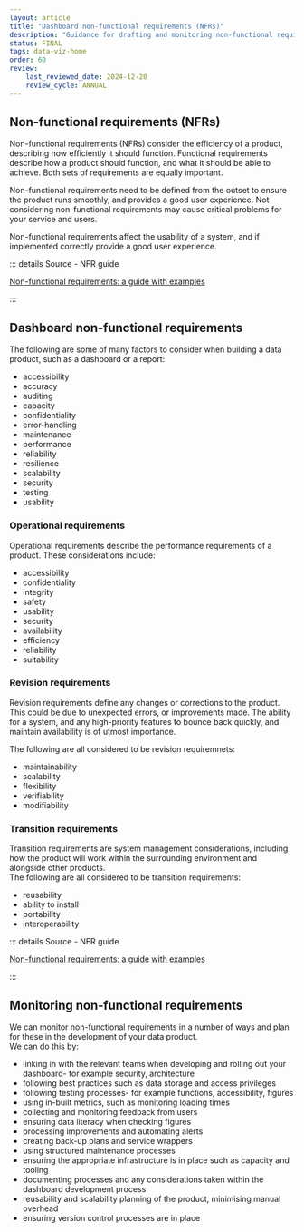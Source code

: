 ```yaml
---
layout: article
title: "Dashboard non-functional requirements (NFRs)"
description: "Guidance for drafting and monitoring non-functional requirements"
status: FINAL
tags: data-viz-home
order: 60
review:
    last_reviewed_date: 2024-12-20
    review_cycle: ANNUAL
---
```

## Non-functional requirements (NFRs)  
  
Non-functional requirements (NFRs) consider the efficiency of a product, describing how efficiently it should function. Functional requirements describe how a product should function, and what it should be able to achieve. Both sets of requirements are equally important.  
  
Non-functional requirements need to be defined from the outset to ensure the product runs smoothly, and provides a good user experience. Not considering non-functional requirements may cause critical problems for your service and users.  
  
Non-functional requirements affect the usability of a system, and if implemented correctly provide a good user experience.

::: details Source - NFR guide

[Non-functional requirements: a guide with examples][non-func 1]

:::  

## Dashboard non-functional requirements  
  
The following are some of many factors to consider when building a data product, such as a dashboard or a report:

- accessibility
- accuracy
- auditing
- capacity
- confidentiality
- error-handling
- maintenance
- performance
- reliability
- resilience
- scalability
- security
- testing
- usability  
  
### Operational requirements  
  
Operational requirements describe the performance requirements of a product. These considerations include:  

- accessibility
- confidentiality
- integrity
- safety
- usability
- security
- availability
- efficiency
- reliability
- suitability  
  
### Revision requirements  
  
Revision requirements define any changes or corrections to the product. This could be due to unexpected errors, or improvements made. The ability for a system, and any high-priority features to bounce back quickly, and maintain availability is of utmost importance.  
  
The following are all considered to be revision requiremnets:

- maintainability
- scalability
- flexibility
- verifiability
- modifiability  
  
### Transition requirements  
  
Transition requirements are system management considerations, including how the product will work within the surrounding environment and alongside other products.  
The following are all considered to be transition requirements:

- reusability
- ability to install
- portability
- interoperability
  
::: details Source - NFR guide

[Non-functional requirements: a guide with examples][non-func 1]

:::

## Monitoring non-functional requirements  
  
We can monitor non-functional requirements in a number of ways and plan for these in the development of your data product.  
We can do this by:

- linking in with the relevant teams when developing and rolling out your dashboard- for example security, architecture
- following best practices such as data storage and access privileges
- following testing processes- for example functions, accessibility, figures
- using in-built metrics, such as monitoring loading times
- collecting and monitoring feedback from users
- ensuring data literacy when checking figures
- processing improvements and automating alerts
- creating back-up plans and service wrappers
- using structured maintenance processes
- ensuring the appropriate infrastructure is in place such as capacity and tooling
- documenting processes and any considerations taken within the dashboard development process
- reusability and scalability planning of the product, minimising manual overhead
- ensuring version control processes are in place

[non-func 1]: https://www.plutora.com/blog/non-functional-requirements-guide